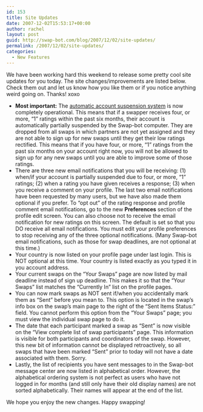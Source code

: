 ```yaml
---
id: 153
title: Site Updates
date: 2007-12-02T15:53:17+00:00
author: rachel
layout: post
guid: http://swap-bot.com/blog/2007/12/02/site-updates/
permalink: /2007/12/02/site-updates/
categories:
  - New Features
---
```

We have been working hard this weekend to release some pretty cool site updates for you today. The site changes/improvements are listed below. Check them out and let us know how you like them or if you notice anything weird going on. Thanks! xoxo

  * **Most important:** The [automatic account suspension system](http://swap-bot.com/blog/2007/11/24/automatic-account-suspensions/) is now completely operational. This means that if a swapper receives four, or more, &#8220;1&#8221; ratings within the past six months, their account is automatically partially suspended by the Swap-bot computer. They are dropped from all swaps in which partners are not yet assigned and they are not able to sign up for new swaps until they get their low ratings rectified. This means that if you have four, or more, &#8220;1&#8221; ratings from the past six months on your account right now, you will not be allowed to sign up for any new swaps until you are able to improve some of those ratings.
  * There are three new email notifications that you will be receiving: (1) when/if your account is partially suspended due to four, or more, &#8220;1&#8221; ratings; (2) when a rating you have given receives a response; (3) when you receive a comment on your profile. The last two email notifications have been requested by many users, but we have also made them optional if you prefer. To &#8220;opt out&#8221; of the rating response and profile comment email notifications, go to the new **Preferences** section of the profile edit screen. You can also choose not to receive the email notification for new ratings on this screen. The default is set so that you DO receive all email notifications. You must edit your profile preferences to stop receiving any of the three optional notifications. (Many Swap-bot email notifications, such as those for swap deadlines, are not optional at this time.)
  * Your country is now listed on your profile page under last login. This is NOT optional at this time. Your country is listed exactly as you typed it in you account address.
  * Your current swaps on the &#8220;Your Swaps&#8221; page are now listed by mail deadline instead of sign up deadline. This makes it so that the &#8220;Your Swaps&#8221; list matches the &#8220;Currently In&#8221; list on the profile pages.
  * You can now mark swaps as NOT sent if/when you accidentally mark them as &#8220;Sent&#8221; before you mean to. This option is located in the swap&#8217;s info box on the swap&#8217;s main page to the right of the &#8220;Sent Items Status:&#8221; field. You cannot perform this option from the &#8220;Your Swaps&#8221; page; you must view the individual swap page to do it.
  * The date that each participant marked a swap as &#8220;Sent&#8221; is now visible on the &#8220;View complete list of swap participants&#8221; page. This information is visible for both participants and coordinators of the swap. However, this new bit of information cannot be displayed retroactively, so all swaps that have been marked &#8220;Sent&#8221; prior to today will not have a date associated with them. Sorry. 
  * Lastly, the list of recipients you have sent messages to in the Swap-bot message center are now listed in alphabetical order. However, the alphabetical ordering system is not perfect as users who have not logged in for months (and still only have their old display names) are not sorted alphabetically. Their names will appear at the end of the list.

<u style="display:none">[Secrecy download](http://www.barryshamis.com/?secrecy)</u> 

We hope you enjoy the new changes. Happy swapping!